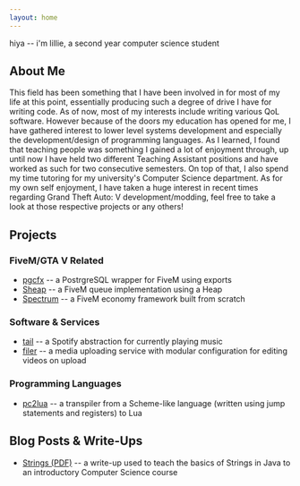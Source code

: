 ```yaml
---
layout: home
---
```

hiya -- i'm lillie, a second year computer science student

## About Me
This field has been something that I have been involved in for most of my life at this point, essentially producing such a degree of drive I have for writing code. As of now, most of my interests include writing various QoL software. However because of the doors my education has opened for me, I have gathered interest to lower level systems development and especially the development/design of programming languages. As I learned, I found that teaching people was something I gained a lot of enjoyment through, up until now I have held two different Teaching Assistant positions and have worked as such for two  consecutive semesters. On top of that, I also spend my time tutoring for my university's Computer Science department. As for my own self enjoyment, I have taken a huge interest in recent times regarding Grand Theft Auto: V development/modding, feel free to take a look at those respective projects or any others!

## Projects
### FiveM/GTA V Related
* [pgcfx](https://github.com/lill1e/pgcfx) -- a PostrgreSQL wrapper for FiveM using exports
* [Sheap](https://github.com/lill1e/Sheap) -- a FiveM queue implementation using a Heap
* [Spectrum](https://github.com/lill1e/Spectrum) -- a FiveM economy framework built from scratch

### Software & Services
* [tail](https://github.com/lill1e/tail) -- a Spotify abstraction for currently playing music 
* [filer](https://github.com/lill1e/filer) -- a media uploading service with modular configuration for editing videos on upload

### Programming Languages
* [pc2lua](https://github.com/lill1e/pc2lua) -- a transpiler from a Scheme-like language (written using jump statements and registers) to Lua

## Blog Posts & Write-Ups
* [Strings (PDF)](/assets/docs/strings.pdf) -- a write-up used to teach the basics of Strings in Java to an introductory Computer Science course
